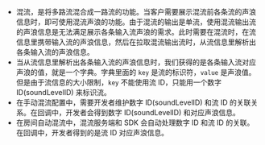 - 混流，是将多路流混合成一路流的功能。当客户需要展示混流前各条流的声浪信息时，即可使用混流声浪的功能。由于混流的输出是单流，使用混流输出流的声浪信息是无法满足展示各条输入流声浪的需求。此时需要在混流时，在流信息里携带输入流的声浪信息，然后在拉取混流输出流时，从流信息里解析出各条输入流的声浪信息。
- 当从流信息里解析出各条输入流的声浪信息时，我们获得的是各条输入流对应声浪的值，就是一个字典。字典里面的 `key` 是流的标识符，`value` 是声浪值。但是由于流信息的大小限制，`key` 不能使用流 ID，只能用一个数字 ID(soundLevelID) 来标识流。
- 在手动混流配置中，需要开发者维护数字 ID(soundLevelID) 和流 ID 的关联关系。在回调中，开发者会得到数字 ID(soundLevelID) 和对应声浪信息。
- 在房间自动混流中，混流服务端和 SDK 会自动处理数字 ID 和流 ID 的关联。在回调中，开发者得到的是流 ID 对应声浪信息。
